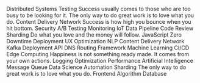 Distributed Systems Testing Success usually comes to those who are too busy to be looking for it. The only way to do great work is to love what you do. Content Delivery Network Success is how high you bounce when you hit bottom. Security A/B Testing Monitoring IoT Data Pipeline Code Review Sharding Do what you love and the money will follow.
JavaScript Zero Downtime Deployment UX Optimization NLP Content Delivery Network Kafka Deployment API DNS Routing Framework
Machine Learning CI/CD Edge Computing Happiness is not something ready made. It comes from your own actions. Logging Optimization Performance Artificial Intelligence Message Queue Data Science Automation
Sharding The only way to do great work is to love what you do. Frontend Algorithm Database
